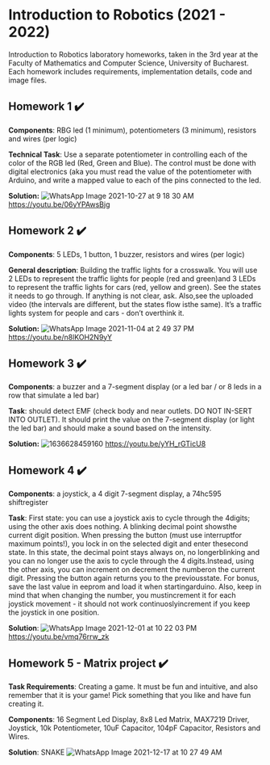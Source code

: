 # Introduction to Robotics (2021 - 2022)
Introduction to Robotics laboratory homeworks, taken in the 3rd year at the Faculty of Mathematics and Computer Science, University of Bucharest. Each homework includes requirements, implementation details, code and image files.
  
## Homework 1 ✔️

**Components**: RBG led (1 minimum), potentiometers (3 minimum), resistors and wires (per logic)  

**Technical Task**: Use a separate potentiometer in controlling each of the
color of the RGB led (Red, Green and Blue). The control must be done
with digital electronics (aka you must read the value of the potentiometer with Arduino, and write a mapped value to each of the pins connected
to the led.

**Solution:**
![WhatsApp Image 2021-10-27 at 9 18 30 AM](https://user-images.githubusercontent.com/60759315/139013667-1509cace-229a-4d52-894d-f3c2f922ce4f.jpeg)
https://youtu.be/06yYPAwsBjg

## Homework 2 ✔️

**Components**: 5 LEDs, 1 button, 1 buzzer, resistors and wires (per logic)

**General  description**: Building the traffic lights for a crosswalk. You will use 2 LEDs to represent the traffic lights for people (red and green)and 3 LEDs to represent the traffic lights for cars (red, yellow and green). See the states it needs to go through. If anything is not clear, ask. Also,see the uploaded video (the intervals are different, but the states flow isthe same). It’s a traffic lights system for people and cars - don’t overthink it.

**Solution:**
![WhatsApp Image 2021-11-04 at 2 49 37 PM](https://user-images.githubusercontent.com/60759315/140316640-a8abae61-3d24-4605-8acb-6803dff5a421.jpeg)
https://youtu.be/n8lKOH2N9yY

## Homework 3 ✔️

**Components**: a buzzer and a 7-segment display (or a led bar / or 8 leds in a row that simulate a led bar)

**Task**: should detect EMF (check body and near outlets.  DO NOT IN-SERT INTO OUTLET). It should print the value on the 7-segment display (or light the led bar) and should make a sound based on the intensity.

**Solution:**
![1636628459160](https://user-images.githubusercontent.com/60759315/141287188-9761d1a1-453c-40aa-89b6-fd98ca2b75ef.jpg)
https://youtu.be/yYH_rGTicU8 

## Homework 4 ✔️

**Components**: a  joystick,  a  4  digit  7-segment  display,  a  74hc595  shiftregister

**Task**: First  state:   you  can  use  a  joystick  axis  to  cycle  through  the  4digits; using the other axis does nothing.  A blinking decimal point showsthe current digit position.  When pressing the button (must use interruptfor  maximum  points!),  you  lock  in  on  the  selected  digit  and  enter  thesecond state.  In this state, the decimal point stays always on, no longerblinking and you can no longer use the axis to cycle through the 4 digits.Instead, using the other axis, you can increment on decrement the numberon the current digit.  Pressing the button again returns you to the previousstate.  For bonus, save the last value in eeprom and load it when startingarduino.  Also, keep in mind that when changing the number, you mustincrement it for each joystick movement - it should not work continuoslyincrement if you keep the joystick in one position.

**Solution**: 
![WhatsApp Image 2021-12-01 at 10 22 03 PM](https://user-images.githubusercontent.com/60759315/144308461-8387ffc2-31bd-4f5c-bd48-bd0a712d9d6e.jpeg)
https://youtu.be/vmq76rrw_zk

## Homework 5 - Matrix project ✔️

**Task Requirements**: Creating a game. It must be fun and intuitive, and also remember that it is your game! Pick something that you like and have fun creating it.

**Components**: 16 Segment Led Display, 8x8 Led Matrix, MAX7219 Driver, Joystick, 10k Potentiometer, 10uF Capacitor, 104pF Capacitor, Resistors and Wires.

**Solution**:
SNAKE
![WhatsApp Image 2021-12-17 at 10 27 49 AM](https://user-images.githubusercontent.com/60759315/146514879-99b5cee6-8047-43ab-837a-d9fba3205922.jpeg)

